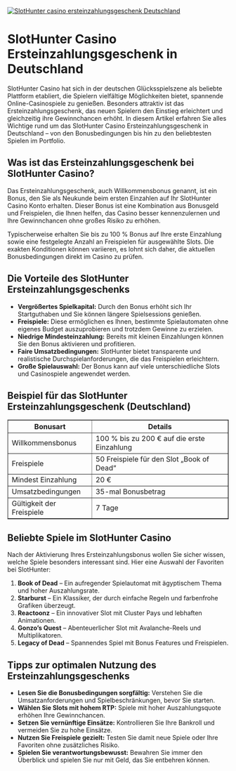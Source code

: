 [![SlotHunter casino ersteinzahlungsgeschenk Deutschland](https://123-caf.pages.dev/gitsignup.png)](https://vrmoo.ru/Bt82HjjY)

<h1>SlotHunter Casino Ersteinzahlungsgeschenk in Deutschland</h1>  <p>SlotHunter Casino hat sich in der deutschen Glücksspielszene als beliebte Plattform etabliert, die Spielern vielfältige Möglichkeiten bietet, spannende Online-Casinospiele zu genießen. Besonders attraktiv ist das Ersteinzahlungsgeschenk, das neuen Spielern den Einstieg erleichtert und gleichzeitig ihre Gewinnchancen erhöht. In diesem Artikel erfahren Sie alles Wichtige rund um das SlotHunter Casino Ersteinzahlungsgeschenk in Deutschland – von den Bonusbedingungen bis hin zu den beliebtesten Spielen im Portfolio.</p>  <h2>Was ist das Ersteinzahlungsgeschenk bei SlotHunter Casino?</h2>  <p>Das Ersteinzahlungsgeschenk, auch Willkommensbonus genannt, ist ein Bonus, den Sie als Neukunde beim ersten Einzahlen auf Ihr SlotHunter Casino Konto erhalten. Dieser Bonus ist eine Kombination aus Bonusgeld und Freispielen, die Ihnen helfen, das Casino besser kennenzulernen und Ihre Gewinnchancen ohne großes Risiko zu erhöhen.</p>  <p>Typischerweise erhalten Sie bis zu 100 % Bonus auf Ihre erste Einzahlung sowie eine festgelegte Anzahl an Freispielen für ausgewählte Slots. Die exakten Konditionen können variieren, es lohnt sich daher, die aktuellen Bonusbedingungen direkt im Casino zu prüfen.</p>  <h2>Die Vorteile des SlotHunter Ersteinzahlungsgeschenks</h2>  <ul>   <li><strong>Vergrößertes Spielkapital:</strong> Durch den Bonus erhöht sich Ihr Startguthaben und Sie können längere Spielsessions genießen.</li>   <li><strong>Freispiele:</strong> Diese ermöglichen es Ihnen, bestimmte Spielautomaten ohne eigenes Budget auszuprobieren und trotzdem Gewinne zu erzielen.</li>   <li><strong>Niedrige Mindesteinzahlung:</strong> Bereits mit kleinen Einzahlungen können Sie den Bonus aktivieren und profitieren.</li>   <li><strong>Faire Umsatzbedingungen:</strong> SlotHunter bietet transparente und realistische Durchspielanforderungen, die das Freispielen erleichtern.</li>   <li><strong>Große Spielauswahl:</strong> Der Bonus kann auf viele unterschiedliche Slots und Casinospiele angewendet werden.</li> </ul>  <h2>Beispiel für das SlotHunter Ersteinzahlungsgeschenk (Deutschland)</h2>  <table border="1" cellpadding="8" cellspacing="0">   <thead>     <tr>       <th>Bonusart</th>       <th>Details</th>     </tr>   </thead>   <tbody>     <tr>       <td>Willkommensbonus</td>       <td>100 % bis zu 200 € auf die erste Einzahlung</td>     </tr>     <tr>       <td>Freispiele</td>       <td>50 Freispiele für den Slot „Book of Dead“</td>     </tr>     <tr>       <td>Mindest Einzahlung</td>       <td>20 €</td>     </tr>     <tr>       <td>Umsatzbedingungen</td>       <td>35-mal Bonusbetrag</td>     </tr>     <tr>       <td>Gültigkeit der Freispiele</td>       <td>7 Tage</td>     </tr>   </tbody> </table>  <h2>Beliebte Spiele im SlotHunter Casino</h2>  <p>Nach der Aktivierung Ihres Ersteinzahlungsbonus wollen Sie sicher wissen, welche Spiele besonders interessant sind. Hier eine Auswahl der Favoriten bei SlotHunter:</p>  <ol>   <li><strong>Book of Dead</strong> – Ein aufregender Spielautomat mit ägyptischem Thema und hoher Auszahlungsrate.</li>   <li><strong>Starburst</strong> – Ein Klassiker, der durch einfache Regeln und farbenfrohe Grafiken überzeugt.</li>   <li><strong>Reactoonz</strong> – Ein innovativer Slot mit Cluster Pays und lebhaften Animationen.</li>   <li><strong>Gonzo’s Quest</strong> – Abenteuerlicher Slot mit Avalanche-Reels und Multiplikatoren.</li>   <li><strong>Legacy of Dead</strong> – Spannendes Spiel mit Bonus Features und Freispielen.</li> </ol>  <h2>Tipps zur optimalen Nutzung des Ersteinzahlungsgeschenks</h2>  <ul>   <li><strong>Lesen Sie die Bonusbedingungen sorgfältig:</strong> Verstehen Sie die Umsatzanforderungen und Spielbeschränkungen, bevor Sie starten.</li>   <li><strong>Wählen Sie Slots mit hohem RTP:</strong> Spiele mit hoher Auszahlungsquote erhöhen Ihre Gewinnchancen.</li>   <li><strong>Setzen Sie vernünftige Einsätze:</strong> Kontrollieren Sie Ihre Bankroll und vermeiden Sie zu hohe Einsätze.</li>   <li><strong>Nutzen Sie Freispiele gezielt:</strong> Testen Sie damit neue Spiele oder Ihre Favoriten ohne zusätzliches Risiko.</li>   <li><strong>Spielen Sie verantwortungsbewusst:</strong> Bewahren Sie immer den Überblick und spielen Sie nur mit Geld, das Sie entbehren können.</li> </ul>